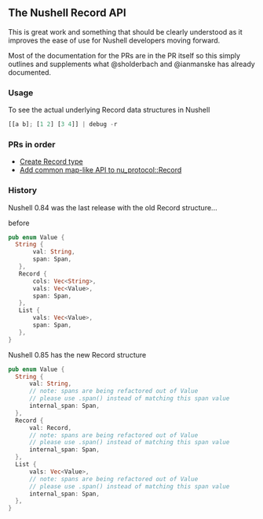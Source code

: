 
## The Nushell Record API

This is great work and something that should be clearly understood as it improves
the ease of use for Nushell developers moving forward.

Most of the documentation for the PRs are in the PR itself so this simply outlines
and supplements what @sholderbach and @ianmanske has already documented.

### Usage

To see the actual underlying Record data structures in Nushell

```rust
[[a b]; [1 2] [3 4]] | debug -r
```

### PRs in order

* [Create Record type](https://github.com/nushell/nushell/pull/10103)
* [Add common map-like API to nu_protocol::Record](https://github.com/nushell/nushell/pull/10841)

### History

Nushell 0.84 was the last release with the old Record structure...

before

```rust
pub enum Value {
  String {
       val: String,
       span: Span,
   },
   Record {
       cols: Vec<String>,
       vals: Vec<Value>,
       span: Span,
   },
   List {
       vals: Vec<Value>,
       span: Span,
   },
}
```

Nushell 0.85 has the new Record structure

```rust
pub enum Value {
  String {
      val: String,
      // note: spans are being refactored out of Value
      // please use .span() instead of matching this span value
      internal_span: Span,
  },
  Record {
      val: Record,
      // note: spans are being refactored out of Value
      // please use .span() instead of matching this span value
      internal_span: Span,
  },
  List {
      vals: Vec<Value>,
      // note: spans are being refactored out of Value
      // please use .span() instead of matching this span value
      internal_span: Span,
  },
}
```
